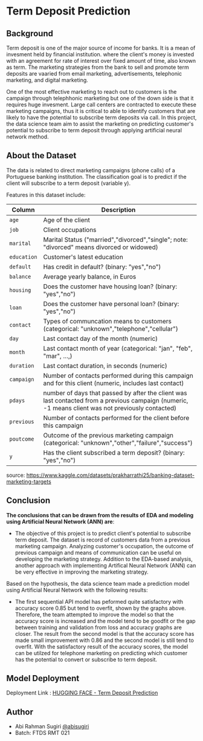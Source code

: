 
# Term Deposit Prediction

## Background

Term deposit is one of the major source of income for banks. It is a mean of invesment held by financial institution. where the client's money is invested with an agreement for rate of interest over fixed amount of time, also known as term. The marketing strategies from the bank to sell and promote term deposits are vaaried from email marketing, advertisements, telephonic marketing, and digital marketing.

One of the most effective marketing to reach out to customers is the campaign through telephhonic marketing but one of the down side is that it requires huge invesment. Large call centers are contracted to execute these  marketing campaigns, thus it is critical to able to identify customers that are likely to have the potential to subscribe term deposits via call. In this project, the data science team aim to assist the marketing on predicting customer's potential to subscribe to term deposit through applying artificial neural network method.


## About the  Dataset


The data is related to direct marketing campaigns (phone calls) of a Portuguese banking institution. The classification goal is to predict if the client will subscribe to a term deposit (variable y).

Features in this dataset include:

| Column | Description |
| --- | --- |
| `age` | Age of the client |
| `job` | Client occupations |
| `marital` | Marital Status ("married","divorced","single"; note: "divorced" means divorced or widowed)|
| `education` | Customer's latest education |
| `default` | Has credit in default? (binary: "yes","no") |
| `balance` | Average yearly balance, in Euros |
| `housing` | Does the customer have housing loan? (binary: "yes","no") |
| `loan` | Does the customer have personal loan? (binary: "yes","no") |
| `contact` | Types of communcation means to customers (categorical: "unknown","telephone","cellular") |
| `day` | Last contact day of the month (numeric) |
| `month` | Last contact month of year (categorical: "jan", "feb", "mar", …,) |
| `duration` | Last contact duration, in seconds (numeric) |
| `campaign` | Number of contacts performed during this campaign and for this client (numeric, includes last contact) |
| `pdays` | number of days that passed by after the client was last contacted from a previous campaign (numeric, -1 means client was not previously contacted) |
| `previous` | Number of contacts performed for the client before this campaign |
| `poutcome` | Outcome of the previous marketing campaign (categorical: "unknown","other","failure","success") |
| `y` | Has the client subscribed a term deposit? (binary: "yes","no") |


source: https://www.kaggle.com/datasets/prakharrathi25/banking-dataset-marketing-targets



## Conclusion

**The conclusions that can be drawn from the results of EDA and modeling using Artificial Neural Network (ANN) are**:


- The objective of this project is to predict client's potential to subscribe term deposit. The dataset is record of customers data from a previous marketing campaign. Analyzing customer's occupation, the outcome of previous campaign and means of communication can be useful on developing the marketing strategy. Addition to the EDA-based analysis, another approach with implementing Artifical Neural Network (ANN) can be very effective in improving the marketing strategy.


Based on the hypothesis, the data science team made a prediction model using Artificial Neural Network with the following results:


- The first sequential API model has peformed quite satisfactory with accuracy score 0.85 but tend to overfit, shown by the graphs above. Therefore, the team attempted to improve the model so that the accuracy score is increased and the model tend to be goodfit or the gap between training and validation from loss and accuracy graphs are closer. The result from the second model is that the accuracy score has made small improvement with 0.86 and the second model is still tend to overfit. With the satisfactory result of the accuracy scores, the model can be utilzed for telephone marketing on predicting which customer has the potential to convert or subscribe to term deposit.

## Model Deployment

Deployment Link : [HUGGING FACE - Term Deposit Prediction](https://huggingface.co/spaces/abisugiri/deposit_subscription_prediction)



## Author

- Abi Rahman Sugiri [@abisugiri](https://www.github.com/abisugiri)
- Batch: FTDS RMT 021

